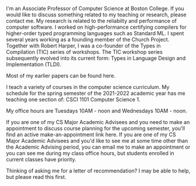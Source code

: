 I'm an Associate Professor of Computer Science at Boston College. If you would like to discuss something related to my teaching or research, please contact me. My research is related to the reliabilty and performance of computer software. I worked on high-performance certifying compilers for higher-order typed programming languages such as Standard ML. I spent several years working as a founding member of the Church Project. Together with Robert Harper, I was a co-founder of the Types in Compilation (TIC) series of workshops. The TIC workshop series subsequently evolved into its current form: Types in Language Design and Implementation (TLDI).

Most of my earlier papers can be found here.

I teach a variety of courses in the computer science curriculum. My schedule for the spring semester of the 2021-2022 academic year has me teaching one section of: CSCI 1101 Computer Science 1.

My office hours are Tuesdays 10AM - noon and Wednesdays 10AM - noon.

If you are one of my CS Major Academic Advisees and you need to make an appointment to discuss course planning for the upcoming semester, you'll find an active make-an-appointment link here. If you are one of my CS Major Academic Advisees and you'd like to see me at some time other than the Academic Advising period, you can email me to make an appointment or you can see me during my class office hours, but students enrolled in current classes have priority.

Thinking of asking me for a letter of recommendation? I may be able to help, but please read this first.
